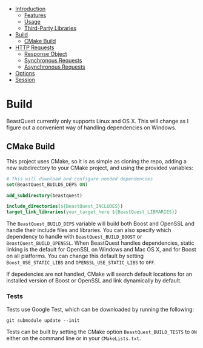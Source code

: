 * [Introduction](https://watersalesman.github.io/BeastQuest/index.html)
    * [Features](https://watersalesman.github.io/BeastQuest/index.html#features)
    * [Usage](https://watersalesman.github.io/BeastQuest/index.html#usage)
    * [Third-Party Libraries](https://watersalesman.github.io/BeastQuest/index.html#third-party-libraries)
* [Build](https://watersalesman.github.io/BeastQuest/build.html)
    * [CMake Build](https://watersalesman.github.io/BeastQuest/build.html#cmake-build)
* [HTTP Requests](https://watersalesman.github.io/BeastQuest/requests.html)
    * [Response Object](https://watersalesman.github.io/BeastQuest/requests.html#response-object)
    * [Synchronous Requests](https://watersalesman.github.io/BeastQuest/requests.html#synchronous-requests)
    * [Asynchronous Requests](https://watersalesman.github.io/BeastQuest/requests.html#asynchronous-requests)
* [Options](https://watersalesman.github.io/BeastQuest/options.html)
* [Session](https://watersalesman.github.io/BeastQuest/session.html)

# Build

BeastQuest currently only supports Linux and OS X. This will change as I figure
out a convenient way of handling dependencies on Windows.

## CMake Build

This project uses CMake, so it is as simple as cloning the repo, adding a new
subdirectory to your CMake project, and using the provided variables:
```cmake
# This will download and configure needed dependencies
set(BeastQuest_BUILDS_DEPS ON)

add_subdirectory(beastquest)

include_directories(${BeastQuest_INCLUDES})
target_link_libraries(your_target_here ${BeastQuest_LIBRARIES})
```

The `BeastQuest_BUILD_DEPS` variable will build both Boost and OpenSSL and
handle their include files and libraries. You can also specify which
dependency to handle with `BeastQuest_BUILD_BOOST` or
`BeastQuest_BUILD_OPENSSL`. When BeastQuest handles dependencies, static linking
is the default for OpenSSL on Windows and Mac OS X, and for Boost on all
platforms. You can change this default by setting `Boost_USE_STATIC_LIBS` and
`OPENSSL_USE_STATIC_LIBS` to `OFF`.

If depedencies are not handled, CMake will search default locations for an installed version of Boost or OpenSSL and link dynamically by default.


### Tests

Tests use Google Test, which can be downloaded by running the following:
```
git submodule update --init
```
Tests can be built by setting the CMake option `BeastQuest_BUILD_TESTS` to `ON`
either on the command line or in your `CMakeLists.txt`.
